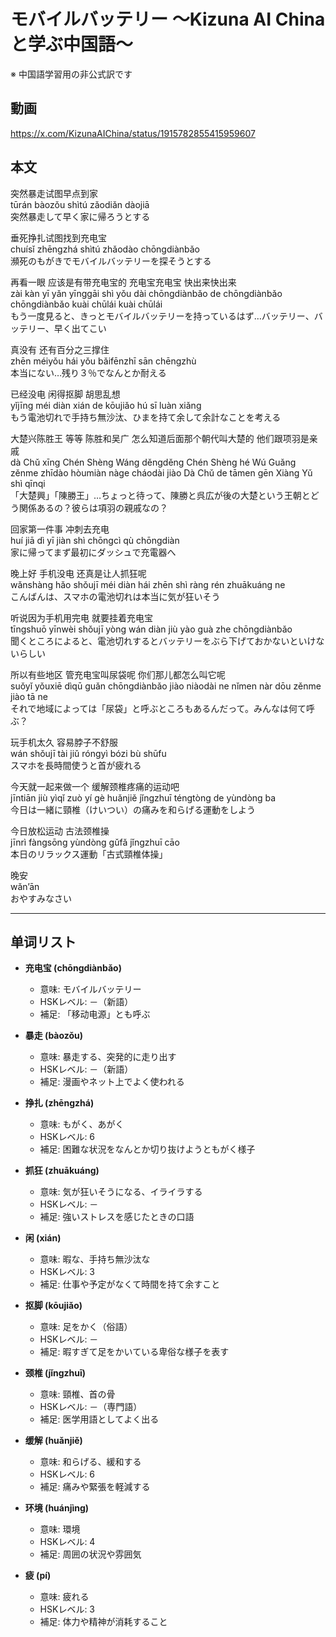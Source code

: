 # モバイルバッテリー 〜Kizuna AI Chinaと学ぶ中国語〜
※ 中国語学習用の非公式訳です

## 動画
https://x.com/KizunaAIChina/status/1915782855415959607

## 本文

突然暴走试图早点到家  
tūrán bàozǒu shìtú zǎodiǎn dàojiā  
突然暴走して早く家に帰ろうとする  

垂死挣扎试图找到充电宝  
chuísǐ zhēngzhá shìtú zhǎodào chōngdiànbǎo  
瀕死のもがきでモバイルバッテリーを探そうとする  

再看一眼 应该是有带充电宝的 充电宝充电宝 快出来快出来  
zài kàn yī yǎn yīnggāi shì yǒu dài chōngdiànbǎo de chōngdiànbǎo chōngdiànbǎo kuài chūlái kuài chūlái  
もう一度見ると、きっとモバイルバッテリーを持っているはず…バッテリー、バッテリー、早く出てこい  

真没有 还有百分之三撑住  
zhēn méiyǒu hái yǒu bǎifēnzhī sān chēngzhù  
本当にない…残り３％でなんとか耐える  

已经没电 闲得抠脚 胡思乱想  
yǐjīng méi diàn xián de kōujiǎo hú sī luàn xiǎng  
もう電池切れで手持ち無沙汰、ひまを持て余して余計なことを考える  

大楚兴陈胜王 等等 陈胜和吴广 怎么知道后面那个朝代叫大楚的 他们跟项羽是亲戚  
dà Chǔ xīng Chén Shèng Wáng děngděng Chén Shèng hé Wú Guǎng zěnme zhīdào hòumiàn nàge cháodài jiào Dà Chǔ de tāmen gēn Xiàng Yǔ shì qīnqi  
「大楚興」「陳勝王」…ちょっと待って、陳勝と呉広が後の大楚という王朝とどう関係あるの？彼らは項羽の親戚なの？  

回家第一件事 冲刺去充电  
huí jiā dì yī jiàn shì chōngcì qù chōngdiàn  
家に帰ってまず最初にダッシュで充電器へ  

晚上好 手机没电 还真是让人抓狂呢  
wǎnshàng hǎo shǒujī méi diàn hái zhēn shì ràng rén zhuākuáng ne  
こんばんは、スマホの電池切れは本当に気が狂いそう  

听说因为手机用完电 就要挂着充电宝  
tīngshuō yīnwèi shǒujī yòng wán diàn jiù yào guà zhe chōngdiànbǎo  
聞くところによると、電池切れするとバッテリーをぶら下げておかないといけないらしい  

所以有些地区 管充电宝叫尿袋呢 你们那儿都怎么叫它呢  
suǒyǐ yǒuxiē dìqū guǎn chōngdiànbǎo jiào niàodài ne nǐmen nàr dōu zěnme jiào tā ne  
それで地域によっては「尿袋」と呼ぶところもあるんだって。みんなは何て呼ぶ？  

玩手机太久 容易脖子不舒服  
wán shǒujī tài jiǔ róngyì bózi bù shūfu  
スマホを長時間使うと首が疲れる  

今天就一起来做一个 缓解颈椎疼痛的运动吧  
jīntiān jiù yìqǐ zuò yí gè huǎnjiě jǐngzhuī téngtòng de yùndòng ba  
今日は一緒に頸椎（けいつい）の痛みを和らげる運動をしよう  

今日放松运动 古法颈椎操  
jīnrì fàngsōng yùndòng gǔfǎ jǐngzhuī cāo  
本日のリラックス運動「古式頸椎体操」  

晚安  
wǎn’ān  
おやすみなさい  

---

## 单词リスト

* **充电宝 (chōngdiànbǎo)**  
  - 意味: モバイルバッテリー  
  - HSKレベル: －（新語）  
  - 補足: 「移动电源」とも呼ぶ  

* **暴走 (bàozǒu)**  
  - 意味: 暴走する、突発的に走り出す  
  - HSKレベル: －（新語）  
  - 補足: 漫画やネット上でよく使われる  

* **挣扎 (zhēngzhá)**  
  - 意味: もがく、あがく  
  - HSKレベル: 6  
  - 補足: 困難な状況をなんとか切り抜けようともがく様子  

* **抓狂 (zhuākuáng)**  
  - 意味: 気が狂いそうになる、イライラする  
  - HSKレベル: －  
  - 補足: 強いストレスを感じたときの口語  

* **闲 (xián)**  
  - 意味: 暇な、手持ち無沙汰な  
  - HSKレベル: 3  
  - 補足: 仕事や予定がなくて時間を持て余すこと  

* **抠脚 (kōujiǎo)**  
  - 意味: 足をかく（俗語）  
  - HSKレベル: －  
  - 補足: 暇すぎて足をかいている卑俗な様子を表す  

* **颈椎 (jǐngzhuī)**  
  - 意味: 頸椎、首の骨  
  - HSKレベル: －（専門語）  
  - 補足: 医学用語としてよく出る  

* **缓解 (huǎnjiě)**  
  - 意味: 和らげる、緩和する  
  - HSKレベル: 6  
  - 補足: 痛みや緊張を軽減する  

* **环境 (huánjìng)**  
  - 意味: 環境  
  - HSKレベル: 4  
  - 補足: 周囲の状況や雰囲気  

* **疲 (pí)**  
  - 意味: 疲れる  
  - HSKレベル: 3  
  - 補足: 体力や精神が消耗すること
